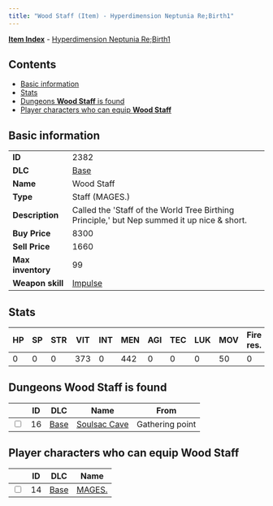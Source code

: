 ```yaml
---
title: "Wood Staff (Item) - Hyperdimension Neptunia Re;Birth1"
---
```


[**Item Index**](/neptunia/rb1/item/index.html) - [Hyperdimension Neptunia Re;Birth1](/neptunia/rb1)

## Contents

- [Basic information](#basic-information)
- [Stats](#stats)
- [Dungeons **Wood Staff** is found](#dungeons-wood-staff-is-found)
- [Player characters who can equip **Wood Staff**](#player-characters-who-can-equip-wood-staff)

## Basic information

|   |   |
| -- | -- |
| **ID** | 2382 |
| **DLC** | [Base](/neptunia/rb1/dlc/1-base.html) |
| **Name** | Wood Staff |
| **Type** | Staff (MAGES.) |
| **Description** | Called the 'Staff of the World Tree Birthing Principle,' but Nep summed it up nice & short. |
| **Buy Price** | 8300 |
| **Sell Price** | 1660 |
| **Max inventory** | 99 |
| **Weapon skill** | [Impulse](/neptunia/rb1/skill/1-2802-impulse.html) |


## Stats

| HP | SP | STR | VIT | INT | MEN | AGI | TEC | LUK | MOV | Fire res. | Ice res. | Wind res. | Lightning res. |
| -- | -- | --- | --- | --- | --- | --- | --- | --- | --- | --------- | -------- | --------- | -------------- |
| 0 | 0 | 0 | 373 | 0 | 442 | 0 | 0 | 0 | 50 | 0 | 0 | 0 | 0 |


## Dungeons **Wood Staff** is found

|    | ID | DLC | Name | From |
| -- | -- | --- | ---- | ---- |
| <input type="checkbox" id="rb1-dungeon-1-16" class="trackbox" /> | 16 | [Base](/neptunia/rb1/dlc/1-base.html) | [Soulsac Cave](/neptunia/rb1/dungeon/1-16-soulsac-cave.html) | Gathering point |


## Player characters who can equip **Wood Staff**

|    | ID | DLC | Name |
| -- | -- | --- | ---- |
| <input type="checkbox" id="rb1-player-1-14" class="trackbox" /> | 14 | [Base](/neptunia/rb1/dlc/1-base.html) | [MAGES.](/neptunia/rb1/player/1-14-mages.html) |
